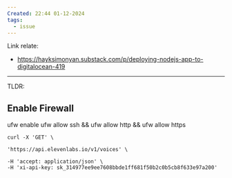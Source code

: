 ```yaml
---
Created: 22:44 01-12-2024
tags:
  - issue
---
```

Link relate:
- https://hayksimonyan.substack.com/p/deploying-nodejs-app-to-digitalocean-419

---

TLDR: 


## Enable Firewall
ufw enable
ufw allow ssh && ufw allow http && ufw allow https

```
curl -X 'GET' \

'https://api.elevenlabs.io/v1/voices' \

-H 'accept: application/json' \
-H 'xi-api-key: sk_314977ee9ee7608bbde1ff681f50b2c0b5cb8f633e97a200'
```